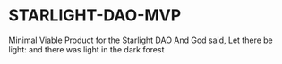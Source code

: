 # STARLIGHT-DAO-MVP
Minimal Viable Product for the Starlight DAO
And God said, Let there be light: and there was light in the dark forest

